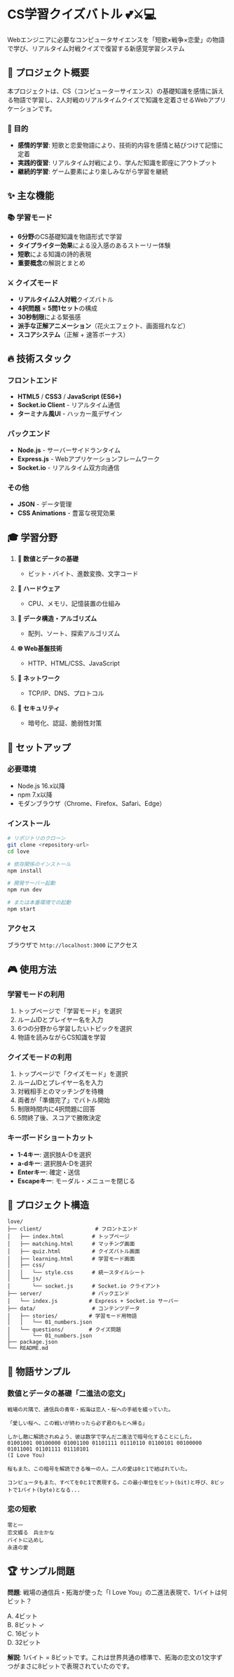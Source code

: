 # CS学習クイズバトル 💕⚔️💻

Webエンジニアに必要なコンピュータサイエンスを「短歌×戦争×恋愛」の物語で学び、リアルタイム対戦クイズで復習する新感覚学習システム

## 📖 プロジェクト概要

本プロジェクトは、CS（コンピューターサイエンス）の基礎知識を感情に訴える物語で学習し、2人対戦のリアルタイムクイズで知識を定着させるWebアプリケーションです。

### 🎯 目的
- **感情的学習**: 短歌と恋愛物語により、技術的内容を感情と結びつけて記憶に定着
- **実践的復習**: リアルタイム対戦により、学んだ知識を即座にアウトプット  
- **継続的学習**: ゲーム要素により楽しみながら学習を継続

## ✨ 主な機能

### 📚 学習モード
- **6分野**のCS基礎知識を物語形式で学習
- **タイプライター効果**による没入感のあるストーリー体験
- **短歌**による知識の詩的表現
- **重要概念**の解説とまとめ

### ⚔️ クイズモード  
- **リアルタイム2人対戦**クイズバトル
- **4択問題** × **5問1セット**の構成
- **30秒制限**による緊張感
- **派手な正解アニメーション**（花火エフェクト、画面揺れなど）
- **スコアシステム**（正解 + 速答ボーナス）

## 🔥 技術スタック

### フロントエンド
- **HTML5** / **CSS3** / **JavaScript (ES6+)**
- **Socket.io Client** - リアルタイム通信
- **ターミナル風UI** - ハッカー風デザイン

### バックエンド  
- **Node.js** - サーバーサイドランタイム
- **Express.js** - Webアプリケーションフレームワーク
- **Socket.io** - リアルタイム双方向通信

### その他
- **JSON** - データ管理
- **CSS Animations** - 豊富な視覚効果

## 🎓 学習分野

1. **🔢 数値とデータの基礎**
   - ビット・バイト、進数変換、文字コード
   
2. **💾 ハードウェア** 
   - CPU、メモリ、記憶装置の仕組み
   
3. **🔄 データ構造・アルゴリズム**
   - 配列、ソート、探索アルゴリズム
   
4. **🌐 Web基盤技術**
   - HTTP、HTML/CSS、JavaScript
   
5. **🔗 ネットワーク**
   - TCP/IP、DNS、プロトコル
   
6. **🔐 セキュリティ**  
   - 暗号化、認証、脆弱性対策

## 🚀 セットアップ

### 必要環境
- Node.js 16.x以降
- npm 7.x以降
- モダンブラウザ（Chrome、Firefox、Safari、Edge）

### インストール
```bash
# リポジトリのクローン
git clone <repository-url>
cd love

# 依存関係のインストール
npm install

# 開発サーバー起動
npm run dev

# または本番環境での起動
npm start
```

### アクセス
ブラウザで `http://localhost:3000` にアクセス

## 🎮 使用方法

### 学習モードの利用
1. トップページで「学習モード」を選択
2. ルームIDとプレイヤー名を入力
3. 6つの分野から学習したいトピックを選択
4. 物語を読みながらCS知識を学習

### クイズモードの利用
1. トップページで「クイズモード」を選択  
2. ルームIDとプレイヤー名を入力
3. 対戦相手とのマッチングを待機
4. 両者が「準備完了」でバトル開始
5. 制限時間内に4択問題に回答
6. 5問終了後、スコアで勝敗決定

### キーボードショートカット
- **1-4キー**: 選択肢A-Dを選択
- **a-dキー**: 選択肢A-Dを選択  
- **Enterキー**: 確定・送信
- **Escapeキー**: モーダル・メニューを閉じる

## 📁 プロジェクト構造

```
love/
├── client/                 # フロントエンド
│   ├── index.html         # トップページ
│   ├── matching.html      # マッチング画面
│   ├── quiz.html          # クイズバトル画面  
│   ├── learning.html      # 学習モード画面
│   ├── css/
│   │   └── style.css      # 統一スタイルシート
│   └── js/
│       └── socket.js      # Socket.io クライアント
├── server/                # バックエンド
│   └── index.js          # Express + Socket.io サーバー
├── data/                  # コンテンツデータ
│   ├── stories/          # 学習モード用物語
│   │   └── 01_numbers.json
│   └── questions/        # クイズ問題
│       └── 01_numbers.json  
├── package.json          
└── README.md
```

## 🤖 物語サンプル

### 数値とデータの基礎「二進法の恋文」
```
戦場の片隅で、通信兵の青年・拓海は恋人・桜への手紙を綴っていた。

「愛しい桜へ、この戦いが終わったら必ず君のもとへ帰る」

しかし敵に解読されぬよう、彼は数学で学んだ二進法で暗号化することにした。
01001001 00100000 01001100 01101111 01110110 01100101 00100000 01011001 01101111 01110101
(I Love You)

桜もまた、この暗号を解読できる唯一の人。二人の愛は0と1で結ばれていた。

コンピュータもまた、すべてを0と1で表現する。この最小単位をビット(bit)と呼び、8ビットで1バイト(byte)となる...
```

### 恋の短歌
```
零と一
恋文綴る　兵士かな
バイトに込めし
永遠の愛
```

## 🏆 サンプル問題

**問題**: 戦場の通信兵・拓海が使った「I Love You」の二進法表現で、1バイトは何ビット？

A. 4ビット  
B. 8ビット ✓  
C. 16ビット  
D. 32ビット  

**解説**: 1バイト = 8ビットです。これは世界共通の標準で、拓海の恋文の1文字ずつがまさに8ビットで表現されていたのです。
